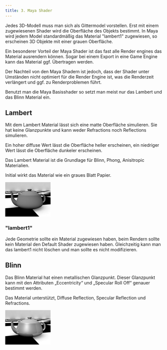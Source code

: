 ```yaml
---
title: 3. Maya Shader
---
```


Jedes 3D-Modell muss man sich als Gittermodel vorstellen.
Erst mit einem zugewiesenen Shader wird die Oberfläche des Objekts bestimmt.
In Maya wird jedem Model standardmäßig das Material "lambert1" zugewiesen, so erscheinen 3D Objekte mit einer grauen Oberfläche.

Ein besonderer Vorteil der Maya Shader ist das fast alle Render engines das Material ausrendern können.
Sogar bei einem Export in eine Game Engine kann das Material ggf. Übertragen werden.

Der Nachteil von den Maya Shadern ist jedoch, dass der Shader unter Umständen nicht optimiert für die Render Engine ist,
was die Renderzeit verlängert und ggf. zu Renderproblemen führt.

Benutzt man die Maya Basisshader so setzt man meist nur das Lambert und das Blinn Material ein.

## Lambert

Mit dem Lambert Material lässt sich eine matte Oberfläche simulieren.
Sie hat keine Glanzpunkte und kann weder Refractions noch Reflections simulieren.

Ein hoher diffuse Wert lässt die Oberfläche heller erscheinen, ein niedriger Wert lässt die Oberfläche dunkeler erscheinen.

Das Lambert Material ist die Grundlage für Blinn, Phong, Anisitropic Materialien.

Initial wirkt das Material wie ein graues Blatt Papier.

![Lambert](/07_shading/images/03_mayabasic/lambert.png)

### "lambert1"

Jede Geometrie sollte ein Material zugewiesen haben, beim Rendern sollte kein Material den Default Shader zugewiesen haben.
Gleichzeitig kann man das lambert1 nicht löschen und man sollte es nicht modifizieren.

## Blinn

Das Blinn Material hat einen metallischen Glanzpunkt.
Dieser Glanzpunkt kann mit den Attributen „Eccentricity“ und „Specular Roll Off“ genauer bestimmt werden.

Das Material unterstützt, Diffuse Reflection, Specular Reflection und Refractions.

![Blinn](/07_shading/images/03_mayabasic/blinn.png)
